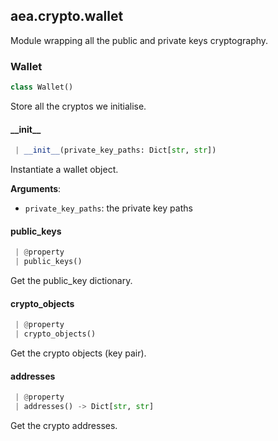 <a name=".aea.crypto.wallet"></a>
## aea.crypto.wallet

Module wrapping all the public and private keys cryptography.

<a name=".aea.crypto.wallet.Wallet"></a>
### Wallet

```python
class Wallet()
```

Store all the cryptos we initialise.

<a name=".aea.crypto.wallet.Wallet.__init__"></a>
#### \_\_init\_\_

```python
 | __init__(private_key_paths: Dict[str, str])
```

Instantiate a wallet object.

**Arguments**:

- `private_key_paths`: the private key paths

<a name=".aea.crypto.wallet.Wallet.public_keys"></a>
#### public\_keys

```python
 | @property
 | public_keys()
```

Get the public_key dictionary.

<a name=".aea.crypto.wallet.Wallet.crypto_objects"></a>
#### crypto\_objects

```python
 | @property
 | crypto_objects()
```

Get the crypto objects (key pair).

<a name=".aea.crypto.wallet.Wallet.addresses"></a>
#### addresses

```python
 | @property
 | addresses() -> Dict[str, str]
```

Get the crypto addresses.

